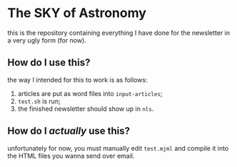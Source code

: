 # The SKY of Astronomy

this is the repository containing everything I have done for the newsletter in a very ugly form (for now).

## How do I use this?

the way I intended for this to work is as follows: 
1. articles are put as word files into `input-articles`;
2. `test.sh` is run;
3. the finished newsletter should show up in `nls`.

## How do I _actually_ use this?
unfortunately for now, you must manually edit `test.mjml` and compile it into the HTML files you wanna send over email.